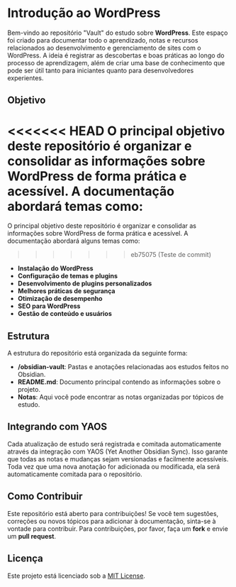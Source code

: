 # Introdução ao WordPress

Bem-vindo ao repositório "Vault" do estudo sobre **WordPress**. Este espaço foi criado para documentar todo o aprendizado, notas e recursos relacionados ao desenvolvimento e gerenciamento de sites com o WordPress. A ideia é registrar as descobertas e boas práticas ao longo do processo de aprendizagem, além de criar uma base de conhecimento que pode ser útil tanto para iniciantes quanto para desenvolvedores experientes.

## Objetivo

<<<<<<< HEAD
O principal objetivo deste repositório é organizar e consolidar as informações sobre WordPress de forma prática e acessível. A documentação abordará temas como:
=======
O principal objetivo deste repositório é organizar e consolidar as informações sobre WordPress de forma prática e acessível. A documentação abordará alguns temas como:
>>>>>>> eb75075 (Teste de commit)

- **Instalação do WordPress**
- **Configuração de temas e plugins**
- **Desenvolvimento de plugins personalizados**
- **Melhores práticas de segurança**
- **Otimização de desempenho**
- **SEO para WordPress**
- **Gestão de conteúdo e usuários**

## Estrutura

A estrutura do repositório está organizada da seguinte forma:

- **/obsidian-vault**: Pastas e anotações relacionadas aos estudos feitos no Obsidian.
- **README.md**: Documento principal contendo as informações sobre o projeto.
- **Notas**: Aqui você pode encontrar as notas organizadas por tópicos de estudo.
  
## Integrando com YAOS

Cada atualização de estudo será registrada e comitada automaticamente através da integração com YAOS (Yet Another Obsidian Sync). Isso garante que todas as notas e mudanças sejam versionadas e facilmente acessíveis. Toda vez que uma nova anotação for adicionada ou modificada, ela será automaticamente comitada para o repositório.

## Como Contribuir

Este repositório está aberto para contribuições! Se você tem sugestões, correções ou novos tópicos para adicionar à documentação, sinta-se à vontade para contribuir. Para contribuições, por favor, faça um **fork** e envie um **pull request**.

## Licença

Este projeto está licenciado sob a [MIT License](LICENSE).